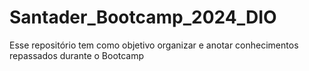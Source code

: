 # Santader_Bootcamp_2024_DIO
Esse repositório tem como objetivo organizar e anotar conhecimentos repassados durante o Bootcamp
